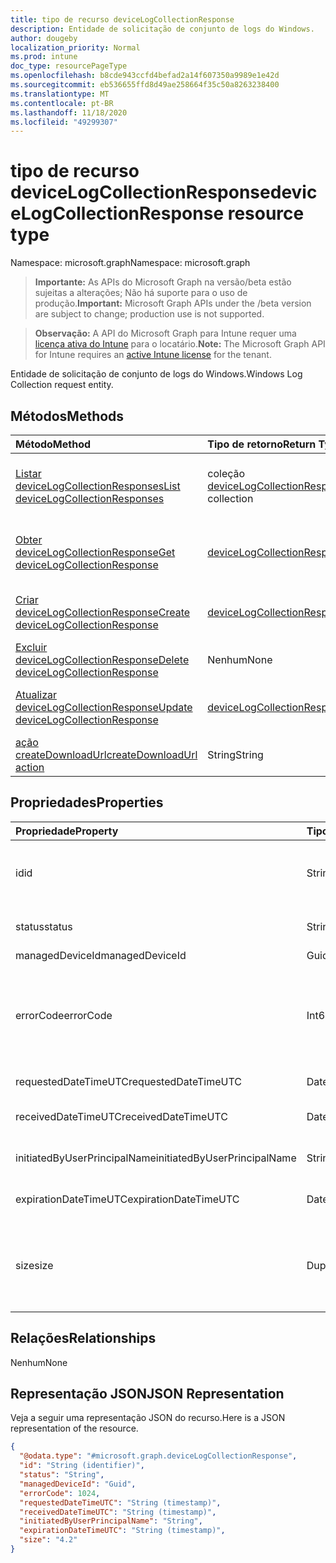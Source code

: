 ```yaml
---
title: tipo de recurso deviceLogCollectionResponse
description: Entidade de solicitação de conjunto de logs do Windows.
author: dougeby
localization_priority: Normal
ms.prod: intune
doc_type: resourcePageType
ms.openlocfilehash: b8cde943ccfd4befad2a14f607350a9989e1e42d
ms.sourcegitcommit: eb536655ffd8d49ae258664f35c50a8263238400
ms.translationtype: MT
ms.contentlocale: pt-BR
ms.lasthandoff: 11/18/2020
ms.locfileid: "49299307"
---
```

# <a name="devicelogcollectionresponse-resource-type"></a><span data-ttu-id="2d645-103">tipo de recurso deviceLogCollectionResponse</span><span class="sxs-lookup"><span data-stu-id="2d645-103">deviceLogCollectionResponse resource type</span></span>

<span data-ttu-id="2d645-104">Namespace: microsoft.graph</span><span class="sxs-lookup"><span data-stu-id="2d645-104">Namespace: microsoft.graph</span></span>

> <span data-ttu-id="2d645-105">**Importante:** As APIs do Microsoft Graph na versão/beta estão sujeitas a alterações; Não há suporte para o uso de produção.</span><span class="sxs-lookup"><span data-stu-id="2d645-105">**Important:** Microsoft Graph APIs under the /beta version are subject to change; production use is not supported.</span></span>

> <span data-ttu-id="2d645-106">**Observação:** A API do Microsoft Graph para Intune requer uma [licença ativa do Intune](https://go.microsoft.com/fwlink/?linkid=839381) para o locatário.</span><span class="sxs-lookup"><span data-stu-id="2d645-106">**Note:** The Microsoft Graph API for Intune requires an [active Intune license](https://go.microsoft.com/fwlink/?linkid=839381) for the tenant.</span></span>

<span data-ttu-id="2d645-107">Entidade de solicitação de conjunto de logs do Windows.</span><span class="sxs-lookup"><span data-stu-id="2d645-107">Windows Log Collection request entity.</span></span>

## <a name="methods"></a><span data-ttu-id="2d645-108">Métodos</span><span class="sxs-lookup"><span data-stu-id="2d645-108">Methods</span></span>
|<span data-ttu-id="2d645-109">Método</span><span class="sxs-lookup"><span data-stu-id="2d645-109">Method</span></span>|<span data-ttu-id="2d645-110">Tipo de retorno</span><span class="sxs-lookup"><span data-stu-id="2d645-110">Return Type</span></span>|<span data-ttu-id="2d645-111">Descrição</span><span class="sxs-lookup"><span data-stu-id="2d645-111">Description</span></span>|
|:---|:---|:---|
|[<span data-ttu-id="2d645-112">Listar deviceLogCollectionResponses</span><span class="sxs-lookup"><span data-stu-id="2d645-112">List deviceLogCollectionResponses</span></span>](../api/intune-devices-devicelogcollectionresponse-list.md)|<span data-ttu-id="2d645-113">coleção [deviceLogCollectionResponse](../resources/intune-devices-devicelogcollectionresponse.md)</span><span class="sxs-lookup"><span data-stu-id="2d645-113">[deviceLogCollectionResponse](../resources/intune-devices-devicelogcollectionresponse.md) collection</span></span>|<span data-ttu-id="2d645-114">Listar Propriedades e relações dos objetos [deviceLogCollectionResponse](../resources/intune-devices-devicelogcollectionresponse.md) .</span><span class="sxs-lookup"><span data-stu-id="2d645-114">List properties and relationships of the [deviceLogCollectionResponse](../resources/intune-devices-devicelogcollectionresponse.md) objects.</span></span>|
|[<span data-ttu-id="2d645-115">Obter deviceLogCollectionResponse</span><span class="sxs-lookup"><span data-stu-id="2d645-115">Get deviceLogCollectionResponse</span></span>](../api/intune-devices-devicelogcollectionresponse-get.md)|[<span data-ttu-id="2d645-116">deviceLogCollectionResponse</span><span class="sxs-lookup"><span data-stu-id="2d645-116">deviceLogCollectionResponse</span></span>](../resources/intune-devices-devicelogcollectionresponse.md)|<span data-ttu-id="2d645-117">Leia as propriedades e as relações do objeto [deviceLogCollectionResponse](../resources/intune-devices-devicelogcollectionresponse.md) .</span><span class="sxs-lookup"><span data-stu-id="2d645-117">Read properties and relationships of the [deviceLogCollectionResponse](../resources/intune-devices-devicelogcollectionresponse.md) object.</span></span>|
|[<span data-ttu-id="2d645-118">Criar deviceLogCollectionResponse</span><span class="sxs-lookup"><span data-stu-id="2d645-118">Create deviceLogCollectionResponse</span></span>](../api/intune-devices-devicelogcollectionresponse-create.md)|[<span data-ttu-id="2d645-119">deviceLogCollectionResponse</span><span class="sxs-lookup"><span data-stu-id="2d645-119">deviceLogCollectionResponse</span></span>](../resources/intune-devices-devicelogcollectionresponse.md)|<span data-ttu-id="2d645-120">Criar um novo objeto [deviceLogCollectionResponse](../resources/intune-devices-devicelogcollectionresponse.md) .</span><span class="sxs-lookup"><span data-stu-id="2d645-120">Create a new [deviceLogCollectionResponse](../resources/intune-devices-devicelogcollectionresponse.md) object.</span></span>|
|[<span data-ttu-id="2d645-121">Excluir deviceLogCollectionResponse</span><span class="sxs-lookup"><span data-stu-id="2d645-121">Delete deviceLogCollectionResponse</span></span>](../api/intune-devices-devicelogcollectionresponse-delete.md)|<span data-ttu-id="2d645-122">Nenhum</span><span class="sxs-lookup"><span data-stu-id="2d645-122">None</span></span>|<span data-ttu-id="2d645-123">Exclui [deviceLogCollectionResponse](../resources/intune-devices-devicelogcollectionresponse.md).</span><span class="sxs-lookup"><span data-stu-id="2d645-123">Deletes a [deviceLogCollectionResponse](../resources/intune-devices-devicelogcollectionresponse.md).</span></span>|
|[<span data-ttu-id="2d645-124">Atualizar deviceLogCollectionResponse</span><span class="sxs-lookup"><span data-stu-id="2d645-124">Update deviceLogCollectionResponse</span></span>](../api/intune-devices-devicelogcollectionresponse-update.md)|[<span data-ttu-id="2d645-125">deviceLogCollectionResponse</span><span class="sxs-lookup"><span data-stu-id="2d645-125">deviceLogCollectionResponse</span></span>](../resources/intune-devices-devicelogcollectionresponse.md)|<span data-ttu-id="2d645-126">Atualiza as propriedades de um objeto [deviceLogCollectionResponse](../resources/intune-devices-devicelogcollectionresponse.md) .</span><span class="sxs-lookup"><span data-stu-id="2d645-126">Update the properties of a [deviceLogCollectionResponse](../resources/intune-devices-devicelogcollectionresponse.md) object.</span></span>|
|[<span data-ttu-id="2d645-127">ação createDownloadUrl</span><span class="sxs-lookup"><span data-stu-id="2d645-127">createDownloadUrl action</span></span>](../api/intune-devices-devicelogcollectionresponse-createdownloadurl.md)|<span data-ttu-id="2d645-128">String</span><span class="sxs-lookup"><span data-stu-id="2d645-128">String</span></span>|<span data-ttu-id="2d645-129">Ainda não documentado</span><span class="sxs-lookup"><span data-stu-id="2d645-129">Not yet documented</span></span>|

## <a name="properties"></a><span data-ttu-id="2d645-130">Propriedades</span><span class="sxs-lookup"><span data-stu-id="2d645-130">Properties</span></span>
|<span data-ttu-id="2d645-131">Propriedade</span><span class="sxs-lookup"><span data-stu-id="2d645-131">Property</span></span>|<span data-ttu-id="2d645-132">Tipo</span><span class="sxs-lookup"><span data-stu-id="2d645-132">Type</span></span>|<span data-ttu-id="2d645-133">Descrição</span><span class="sxs-lookup"><span data-stu-id="2d645-133">Description</span></span>|
|:---|:---|:---|
|<span data-ttu-id="2d645-134">id</span><span class="sxs-lookup"><span data-stu-id="2d645-134">id</span></span>|<span data-ttu-id="2d645-135">String</span><span class="sxs-lookup"><span data-stu-id="2d645-135">String</span></span>|<span data-ttu-id="2d645-136">O identificador exclusivo no formato de tenantId_deviceId_requestId</span><span class="sxs-lookup"><span data-stu-id="2d645-136">The unique identifier in the form of tenantId_deviceId_requestId</span></span>|
|<span data-ttu-id="2d645-137">status</span><span class="sxs-lookup"><span data-stu-id="2d645-137">status</span></span>|<span data-ttu-id="2d645-138">String</span><span class="sxs-lookup"><span data-stu-id="2d645-138">String</span></span>|<span data-ttu-id="2d645-139">O status da solicitação de coleção de logs</span><span class="sxs-lookup"><span data-stu-id="2d645-139">The status of the log collection request</span></span>|
|<span data-ttu-id="2d645-140">managedDeviceId</span><span class="sxs-lookup"><span data-stu-id="2d645-140">managedDeviceId</span></span>|<span data-ttu-id="2d645-141">Guid</span><span class="sxs-lookup"><span data-stu-id="2d645-141">Guid</span></span>|<span data-ttu-id="2d645-142">A ID do dispositivo</span><span class="sxs-lookup"><span data-stu-id="2d645-142">The device Id</span></span>|
|<span data-ttu-id="2d645-143">errorCode</span><span class="sxs-lookup"><span data-stu-id="2d645-143">errorCode</span></span>|<span data-ttu-id="2d645-144">Int64</span><span class="sxs-lookup"><span data-stu-id="2d645-144">Int64</span></span>|<span data-ttu-id="2d645-145">O código de erro, se houver.</span><span class="sxs-lookup"><span data-stu-id="2d645-145">The error code, if any.</span></span> <span data-ttu-id="2d645-146">Valores válidos-9.22337203685478 E + 18 para 9.22337203685478 E + 18</span><span class="sxs-lookup"><span data-stu-id="2d645-146">Valid values -9.22337203685478E+18 to 9.22337203685478E+18</span></span>|
|<span data-ttu-id="2d645-147">requestedDateTimeUTC</span><span class="sxs-lookup"><span data-stu-id="2d645-147">requestedDateTimeUTC</span></span>|<span data-ttu-id="2d645-148">DateTimeOffset</span><span class="sxs-lookup"><span data-stu-id="2d645-148">DateTimeOffset</span></span>|<span data-ttu-id="2d645-149">O DateTime da solicitação</span><span class="sxs-lookup"><span data-stu-id="2d645-149">The DateTime of the request</span></span>|
|<span data-ttu-id="2d645-150">receivedDateTimeUTC</span><span class="sxs-lookup"><span data-stu-id="2d645-150">receivedDateTimeUTC</span></span>|<span data-ttu-id="2d645-151">DateTimeOffset</span><span class="sxs-lookup"><span data-stu-id="2d645-151">DateTimeOffset</span></span>|<span data-ttu-id="2d645-152">O DateTime que a solicitação foi recebida</span><span class="sxs-lookup"><span data-stu-id="2d645-152">The DateTime the request was received</span></span>|
|<span data-ttu-id="2d645-153">initiatedByUserPrincipalName</span><span class="sxs-lookup"><span data-stu-id="2d645-153">initiatedByUserPrincipalName</span></span>|<span data-ttu-id="2d645-154">String</span><span class="sxs-lookup"><span data-stu-id="2d645-154">String</span></span>|<span data-ttu-id="2d645-155">O UPN para quem iniciou a solicitação</span><span class="sxs-lookup"><span data-stu-id="2d645-155">The UPN for who initiated the request</span></span>|
|<span data-ttu-id="2d645-156">expirationDateTimeUTC</span><span class="sxs-lookup"><span data-stu-id="2d645-156">expirationDateTimeUTC</span></span>|<span data-ttu-id="2d645-157">DateTimeOffset</span><span class="sxs-lookup"><span data-stu-id="2d645-157">DateTimeOffset</span></span>|<span data-ttu-id="2d645-158">O DateTime do vencimento dos logs</span><span class="sxs-lookup"><span data-stu-id="2d645-158">The DateTime of the expiration of the logs</span></span>|
|<span data-ttu-id="2d645-159">size</span><span class="sxs-lookup"><span data-stu-id="2d645-159">size</span></span>|<span data-ttu-id="2d645-160">Duplo</span><span class="sxs-lookup"><span data-stu-id="2d645-160">Double</span></span>|<span data-ttu-id="2d645-161">O tamanho dos logs.</span><span class="sxs-lookup"><span data-stu-id="2d645-161">The size of the logs.</span></span> <span data-ttu-id="2d645-162">Valores válidos-1.79769313486232 E + 308 a 1.79769313486232 E + 308</span><span class="sxs-lookup"><span data-stu-id="2d645-162">Valid values -1.79769313486232E+308 to 1.79769313486232E+308</span></span>|

## <a name="relationships"></a><span data-ttu-id="2d645-163">Relações</span><span class="sxs-lookup"><span data-stu-id="2d645-163">Relationships</span></span>
<span data-ttu-id="2d645-164">Nenhum</span><span class="sxs-lookup"><span data-stu-id="2d645-164">None</span></span>

## <a name="json-representation"></a><span data-ttu-id="2d645-165">Representação JSON</span><span class="sxs-lookup"><span data-stu-id="2d645-165">JSON Representation</span></span>
<span data-ttu-id="2d645-166">Veja a seguir uma representação JSON do recurso.</span><span class="sxs-lookup"><span data-stu-id="2d645-166">Here is a JSON representation of the resource.</span></span>
<!-- {
  "blockType": "resource",
  "keyProperty": "id",
  "@odata.type": "microsoft.graph.deviceLogCollectionResponse"
}
-->
``` json
{
  "@odata.type": "#microsoft.graph.deviceLogCollectionResponse",
  "id": "String (identifier)",
  "status": "String",
  "managedDeviceId": "Guid",
  "errorCode": 1024,
  "requestedDateTimeUTC": "String (timestamp)",
  "receivedDateTimeUTC": "String (timestamp)",
  "initiatedByUserPrincipalName": "String",
  "expirationDateTimeUTC": "String (timestamp)",
  "size": "4.2"
}
```




